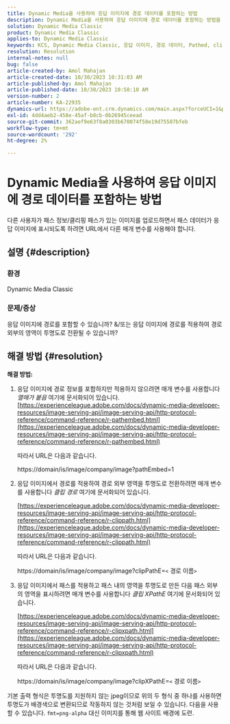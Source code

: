 ```yaml
---
title: Dynamic Media을 사용하여 응답 이미지에 경로 데이터를 포함하는 방법
description: Dynamic Media을 사용하여 응답 이미지에 경로 데이터를 포함하는 방법을 알아봅니다. 요구 사항에 따라 다른 매개 변수를 사용합니다.
solution: Dynamic Media Classic
product: Dynamic Media Classic
applies-to: Dynamic Media Classic
keywords: KCS, Dynamic Media Classic, 응답 이미지, 경로 데이터, Pathed, clipPathE
resolution: Resolution
internal-notes: null
bug: false
article-created-by: Amol Mahajan
article-created-date: 10/30/2023 10:31:03 AM
article-published-by: Amol Mahajan
article-published-date: 10/30/2023 10:58:10 AM
version-number: 2
article-number: KA-22935
dynamics-url: https://adobe-ent.crm.dynamics.com/main.aspx?forceUCI=1&pagetype=entityrecord&etn=knowledgearticle&id=bf3a8068-0f77-ee11-8179-6045bd006149
exl-id: 4dd4aeb2-458e-45af-b8cb-0b26945ceead
source-git-commit: 362aef9e63f8a0303b670074f58e19d75587bfeb
workflow-type: tm+mt
source-wordcount: '292'
ht-degree: 2%

---
```


# Dynamic Media을 사용하여 응답 이미지에 경로 데이터를 포함하는 방법


다른 사용자가 패스 정보/클리핑 패스가 있는 이미지를 업로드하면서 패스 데이터가 응답 이미지에 표시되도록 하려면 URL에서 다른 매개 변수를 사용해야 합니다.

## 설명 {#description}


### <b>환경</b>

Dynamic Media Classic



### <b>문제/증상</b>

응답 이미지에 경로를 포함할 수 있습니까?
&amp;/또는 응답 이미지에 경로를 적용하여 경로 외부의 영역이 투명도로 전환될 수 있습니까?


## 해결 방법 {#resolution}

<b>해결 방법:</b>
1. 응답 이미지에 경로 정보를 포함하지만 적용하지 않으려면 매개 변수를 사용합니다&#x200B;*열매가 붙음* 여기에 문서화되어 있습니다.
   [https://experienceleague.adobe.com/docs/dynamic-media-developer-resources/image-serving-api/image-serving-api/http-protocol-reference/command-reference/r-pathembed.html](https://experienceleague.adobe.com/docs/dynamic-media-developer-resources/image-serving-api/image-serving-api/http-protocol-reference/command-reference/r-pathembed.html)


   따라서 URL은 다음과 같습니다.

   https://domain/is/image/company/image?pathEmbed=1
2. 응답 이미지에서 경로를 적용하여 경로 외부 영역을 투명도로 전환하려면 매개 변수를 사용합니다 *클립 경로* 여기에 문서화되어 있습니다.

   [https://experienceleague.adobe.com/docs/dynamic-media-developer-resources/image-serving-api/image-serving-api/http-protocol-reference/command-reference/r-clippath.html](https://experienceleague.adobe.com/docs/dynamic-media-developer-resources/image-serving-api/image-serving-api/http-protocol-reference/command-reference/r-clippath.html)


   따라서 URL은 다음과 같습니다.


   https://domain/is/image/company/image?clipPathE=`<` 경로 이름`>`
3. 응답 이미지에서 패스를 적용하고 패스 내의 영역을 투명도로 만든 다음 패스 외부의 영역을 표시하려면 매개 변수를 사용합니다 *클립 XPathE* 여기에 문서화되어 있습니다.

   [https://experienceleague.adobe.com/docs/dynamic-media-developer-resources/image-serving-api/image-serving-api/http-protocol-reference/command-reference/r-clipxpath.html](https://experienceleague.adobe.com/docs/dynamic-media-developer-resources/image-serving-api/image-serving-api/http-protocol-reference/command-reference/r-clipxpath.html)


   따라서 URL은 다음과 같습니다.


   https://domain/is/image/company/image?clipXPathE=`<` 경로 이름`>`


기본 출력 형식은 투명도를 지원하지 않는 jpeg이므로 위의 두 형식 중 하나를 사용하면 투명도가 배경색으로 변환되므로 작동하지 않는 것처럼 보일 수 있습니다. 다음을 사용할 수 있습니다. `fmt=png-alpha` 대신 이미지를 통해 웹 사이트 배경에 도련.

